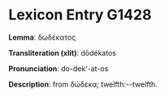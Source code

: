 # Lexicon Entry G1428

**Lemma**: δωδέκατος

**Transliteration (xlit)**: dōdékatos

**Pronunciation**: do-dek'-at-os

**Description**:
from δώδεκα; twelfth:--twelfth.

